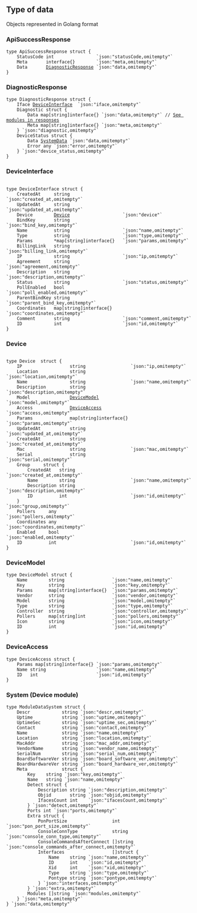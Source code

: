 ## Type of data 
Objects represented in Golang format

### ApiSuccessResponse
<pre><code>type ApiSuccessResponse struct {
	StatusCode int                `json:"statusCode,omitempty"`
	Meta       interface{}        `json:"meta,omitempty"`
	Data       <a href="#diagnosticresponse" >DiagnosticResponse</a> `json:"data,omitempty"`
}
</code></pre>

### DiagnosticResponse
<pre><code>type DiagnosticResponse struct {
    Iface <a href="#deviceinterface">DeviceInterface</a>  `json:"iface,omitempty"`
    Diagnostic struct {
        Data map[string]interface{} `json:"data,omitempty"` // <a href="./../module_responses">See modules in responses</a>
        Meta map[string]interface{} `json:"meta,omitempty"`
    } `json:"diagnostic,omitempty"`
    DeviceStatus struct {
        Data <a href="#system-device-module">SystemData</a> `json:"data,omitempty"`
        Error any `json:"error,omitempty"`
    } `json:"device_status,omitempty"`
} 
</code></pre>

### DeviceInterface
<pre><code>
type DeviceInterface struct {
    CreatedAt     string                    `json:"created_at,omitempty"`
    UpdatedAt     string                    `json:"updated_at,omitempty"`
    Device        <a href="#device">Device</a>                    `json:"device"`
    BindKey       string                    `json:"bind_key,omitempty"`
    Name          string                    `json:"name,omitempty"`
    Type          string                    `json:"type,omitempty"`
    Params        *map[string]interface{}   `json:"params,omitempty"`
    BillingLink   string                    `json:"billing_link,omitempty"`
    IP            string                    `json:"ip,omitempty"`
    Agreement     string                    `json:"agreement,omitempty"`
    Description   string                    `json:"description,omitempty"`
    Status        string                    `json:"status,omitempty"`
    PollEnabled   bool                      `json:"poll_enabled,omitempty"`
    ParentBindKey string                    `json:"parent_bind_key,omitempty"`
    Coordinates   map[string]interface{}    `json:"coordinates,omitempty"`
    Comment       string                    `json:"comment,omitempty"`
    ID            int                       `json:"id,omitempty"`
}
</code></pre>

### Device
<pre><code>
type Device  struct {
    IP                  string                 `json:"ip,omitempty"`
    Location            string                 `json:"location,omitempty"`
    Name                string                 `json:"name,omitempty"`
    Description         string                 `json:"description,omitempty"`
    Model               <a href="#devicemodel">DeviceModel</a>            `json:"model,omitempty"`
    Access              <a href="#deviceaccess">DeviceAccess</a>           `json:"access,omitempty"`
    Params              map[string]interface{} `json:"params,omitempty"`
    UpdatedAt           string                 `json:"updated_at,omitempty"`
    CreatedAt           string                 `json:"created_at,omitempty"`
    Mac                 string                 `json:"mac,omitempty"`
    Serial              string                 `json:"serial,omitempty"`
    Group     struct {
        CreatedAt   string                     `json:"created_at,omitempty"`
        Name        string                     `json:"name,omitempty"`
        Description string                     `json:"description,omitempty"`
        ID          int                        `json:"id,omitempty"`
    }                                          `json:"group,omitempty"`
    Pollers     any                            `json:"pollers,omitempty"`
    Coordinates any                            `json:"coordinates,omitempty"`
    Enabled     bool                           `json:"enabled,omitempty"`
    ID          int                            `json:"id,omitempty"`
} 
</code></pre>

### DeviceModel
``` 
type DeviceModel struct {
    Name        string                  `json:"name,omitempty"`
    Key         string                  `json:"key,omitempty"`
    Params      map[string]interface{}  `json:"params,omitempty"`
    Vendor      string                  `json:"vendor,omitempty"`
    Model       string                  `json:"model,omitempty"`
    Type        string                  `json:"type,omitempty"`
    Controller  string                  `json:"controller,omitempty"`
    Pollers     map[string]int          `json:"pollers,omitempty"`
    Icon        string                  `json:"icon,omitempty"`
    ID          int                     `json:"id,omitempty"`
} 
```

### DeviceAccess
``` 
type DeviceAccess struct {
    Params map[string]interface{} `json:"params,omitempty"`
    Name string                   `json:"name,omitempty"`
    ID   int                      `json:"id,omitempty"`
}
```


### System (Device module)
<pre><code>type ModuleDataSystem struct {
    Descr            string `json:"descr,omitempty"`
    Uptime           string `json:"uptime,omitempty"`
    UptimeSec        string `json:"uptime_sec,omitempty"`
    Contact          string `json:"contact,omitempty"`
    Name             string `json:"name,omitempty"`
    Location         string `json:"location,omitempty"`
    MacAddr          string `json:"mac_addr,omitempty"`
    VendorName       string `json:"vendor_name,omitempty"`
    SerialNum        string `json:"serial_num,omitempty"`
    BoardSoftwareVer string `json:"board_software_ver,omitempty"`
    BoardHardwareVer string `json:"board_hardware_ver,omitempty"`
    Meta             struct {
        Key    string `json:"key,omitempty"`
        Name   string `json:"name,omitempty"`
        Detect struct {
            Description string `json:"description,omitempty"`
            Objid       string `json:"objid,omitempty"`
            IfacesCount int    `json:"ifacesCount,omitempty"`
        } `json:"detect,omitempty"`
        Ports int `json:"ports,omitempty"`
        Extra struct {
            PonPortSize                 int      `json:"pon_port_size,omitempty"`
            ConsoleConnType             string   `json:"console_conn_type,omitempty"`
            ConsoleCommandsAfterConnect []string `json:"console_commands_after_connect,omitempty"`
            Interfaces                  []struct {
                Name    string `json:"name,omitempty"`
                ID      int    `json:"id,omitempty"`
                Xid     int    `json:"xid,omitempty"`
                Type    string `json:"type,omitempty"`
                Pontype string `json:"pontype,omitempty"`
            } `json:"interfaces,omitempty"`
        } `json:"extra,omitempty"`
        Modules []string `json:"modules,omitempty"`
    } `json:"meta,omitempty"`
} `json:"data,omitempty"`
</code></pre>